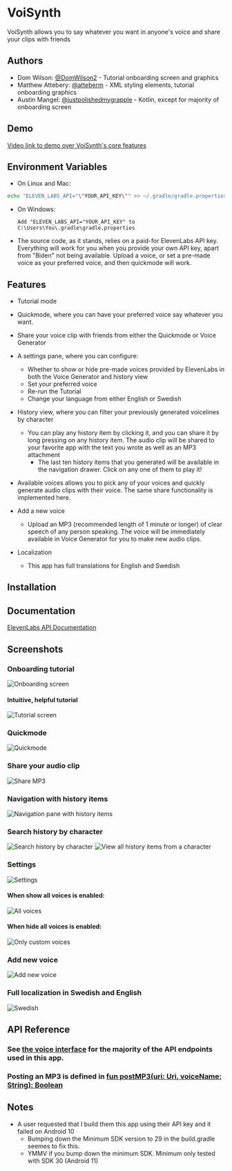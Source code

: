 
# VoiSynth

VoiSynth allows you to say whatever you want in anyone's voice and share your clips with friends


## Authors

- Dom Wilson: [@DomWilson2](https://github.com/DomWilson2) - Tutorial onboarding screen and graphics
- Matthew Attebery: [@atteberm](https://github.com/atteberm) - XML styling elements, tutorial onboarding graphics
- Austin Mangel: [@justpolishedmygrapple](https://github.com/justpolishedmygrapple) - Kotlin, except for majority of onboarding screen 

## Demo

[Video link to demo over VoiSynth's core features](https://www.youtube.com/watch?v=I5Kk7PHrp50)


## Environment Variables

* On Linux and Mac: 
```bash
echo "ELEVEN_LABS_API="\"YOUR_API_KEY\"" >> ~/.gradle/gradle.properties
```

* On Windows:
    ```
    Add "ELEVEN_LABS_API="YOUR_API_KEY" to C:\Users\You\.gradle\gradle.properties
    ```
* The source code, as it stands, relies on a paid-for ElevenLabs API key. Everything will work for you when you provide your own API key, apart from "Biden" not being available. Upload a voice, or set a pre-made voice as your preferred voice, and then quickmode will work. 
## Features

- Tutorial mode
- Quickmode, where you can have your preferred voice say whatever you want.
- Share your voice clip with friends from either the Quickmode or Voice Generator
- A settings pane, where you can configure:

    * Whether to show or hide pre-made voices provided by ElevenLabs in both the Voice Generator and history view
    * Set your preferred voice
    * Re-run the Tutorial
    * Change your language from either English or Swedish

- History view, where you can filter your previously generated voicelines by character
    * You can play any history item by clicking it, and you can share it by long pressing on any history item. The audio clip will be shared to your favorite app with the text you wrote as well as an MP3 attachment
        * The last ten history items that you generated will be available in the navigation drawer. Click on any one of them to play it!

- Available voices allows you to pick any of your voices and quickly generate audio clips with their voice. The same share functionality is implemented here.

- Add a new voice
    * Upload an MP3 (recommended length of 1 minute or longer) of clear speech of any person speaking. The voice will be immediately available in Voice Generator for you to make new audio clips.

- Localization
    * This app has full translations for English and Swedish

## Installation


## Documentation

[ElevenLabs API Documentation](https://api.elevenlabs.io/docs)


## Screenshots

### Onboarding tutorial
![Onboarding screen](https://i.imgur.com/VR9Kc9O.png)
#### Intuitive, helpful tutorial
![Tutorial screen](https://i.imgur.com/svVa8XG.png)
### Quickmode 
![Quickmode](https://i.imgur.com/d7NbaWq.png)
### Share your audio clip
![Share MP3](https://i.imgur.com/hpm1INk.png)
### Navigation with history items
![Navigation pane with history items](https://i.imgur.com/j7uBKyL.png)
### Search history by character
![Search history by character](https://i.imgur.com/ugJUFOz.png)
![View all history items from a character](https://i.imgur.com/AmMaZQ5.png)
### Settings
![Settings](https://i.imgur.com/agaQ1Uz.png)
####  When show all voices is enabled:
 ![All voices](https://i.imgur.com/BJGgxuY.png)
 ####  When hide all voices is enabled:
 ![Only custom voices](https://i.imgur.com/UcdFa8M.png)
 
 ### Add new voice
![Add new voice](https://i.imgur.com/FcCQ2Du.png)
### Full localization in Swedish and English
![Swedish](https://i.imgur.com/xE6XZEt.png)


## API Reference

### See [the voice interface](https://github.com/osu-cs492-w23/final-project-ai-voice/blob/austin-splash/app/src/main/java/com/example/myapplication/ui/VoiceInterface.kt) for the majority of the API endpoints used in this app. 
### Posting an MP3 is defined in [fun postMP3(uri: Uri, voiceName: String): Boolean](https://github.com/osu-cs492-w23/final-project-ai-voice/blob/austin-splash/app/src/main/java/com/example/myapplication/fragments/AddVoiceFragment.kt)

## Notes

- A user requested that I build them this app using their API key and it failed on Android 10
  - Bumping down the Minimum SDK version to 29 in the build.gradle seemes to fix this.
  - YMMV if you bump down the minimum SDK. Minimum only tested with SDK 30 (Android 11)
